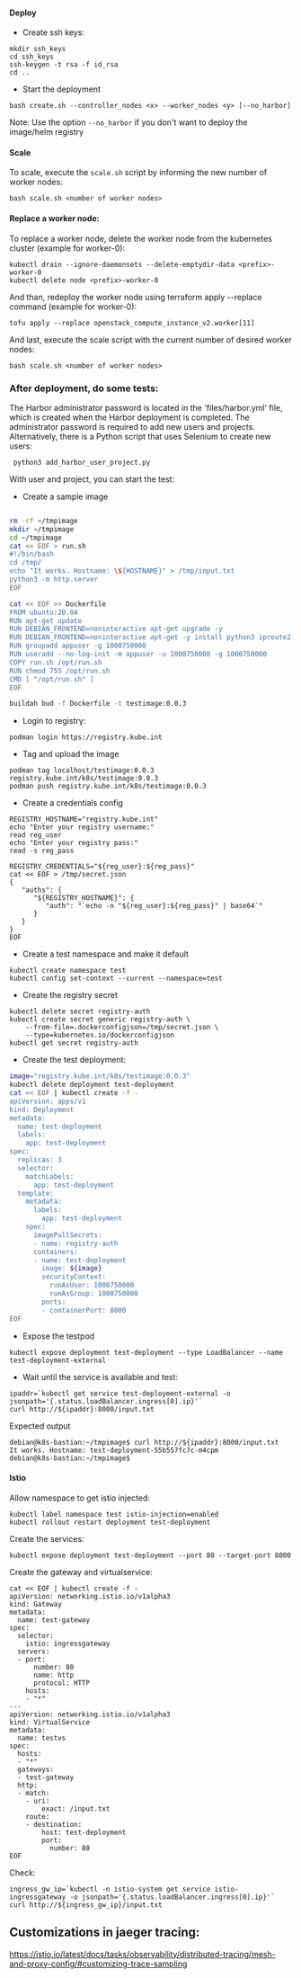 
#### Deploy
- Create ssh keys:
```shell
mkdir ssh_keys
cd ssh_keys
ssh-keygen -t rsa -f id_rsa
cd ..
```

- Start the deployment
```shell
bash create.sh --controller_nodes <x> --worker_nodes <y> [--no_harbor]
```
Note: Use the option `--no_harbor` if you don't want to deploy the image/helm registry

#### Scale
To scale, execute the `scale.sh` script by informing the new number of worker nodes:
```shell
bash scale.sh <number of worker nodes>
```

#### Replace a worker node:
To replace a worker node, delete the worker node from the kubernetes cluster (example for worker-0):
```shell
kubectl drain --ignore-daemonsets --delete-emptydir-data <prefix>-worker-0
kubectl delete node <prefix>-worker-0
```
And than, redeploy the worker node using terraform apply --replace command (example for worker-0):
```shell
tofu apply --replace openstack_compute_instance_v2.worker[11]
```

And last, execute the scale script with the current number of desired worker nodes:
```shell
bash scale.sh <number of worker nodes>
```

### After deployment, do some tests:
The Harbor administrator password is located in the 'files/harbor.yml' file, which is created when the Harbor deployment is completed. The administrator password is required to add new users and projects. Alternatively, there is a Python script that uses Selenium to create new users:

```shell
 python3 add_harbor_user_project.py
 ```

With user and project, you can start the test:

 - Create a sample image
```bash

rm -rf ~/tmpimage
mkdir ~/tmpimage
cd ~/tmpimage
cat << EOF > run.sh
#!/bin/bash
cd /tmp/
echo "It works. Hostname: \${HOSTNAME}" > /tmp/input.txt
python3 -m http.server
EOF

cat << EOF >> Dockerfile
FROM ubuntu:20.04
RUN apt-get update
RUN DEBIAN_FRONTEND=noninteractive apt-get upgrade -y
RUN DEBIAN_FRONTEND=noninteractive apt-get -y install python3 iproute2 curl net-tools
RUN groupadd appuser -g 1000750000
RUN useradd --no-log-init -m appuser -u 1000750000 -g 1000750000
COPY run.sh /opt/run.sh
RUN chmod 755 /opt/run.sh
CMD [ "/opt/run.sh" ]
EOF

buildah bud -f Dockerfile -t testimage:0.0.3

```

- Login to registry:
```shell
podman login https://registry.kube.int
```

- Tag and upload the image
```shell
podman tag localhost/testimage:0.0.3 registry.kube.int/k8s/testimage:0.0.3
podman push registry.kube.int/k8s/testimage:0.0.3
```

- Create a credentials config
```shell
REGISTRY_HOSTNAME="registry.kube.int"
echo "Enter your registry username:"
read reg_user
echo "Enter your registry pass:"
read -s reg_pass

REGISTRY_CREDENTIALS="${reg_user}:${reg_pass}"
cat << EOF > /tmp/secret.json
{
   "auths": {
      "${REGISTRY_HOSTNAME}": {
         "auth": "`echo -n "${reg_user}:${reg_pass}" | base64`"
      }
   }
}
EOF
```

- Create a test namespace and make it default
```shell
kubectl create namespace test
kubectl config set-context --current --namespace=test
```

- Create the registry secret
```shell
kubectl delete secret registry-auth
kubectl create secret generic registry-auth \
    --from-file=.dockerconfigjson=/tmp/secret.json \
    --type=kubernetes.io/dockerconfigjson
kubectl get secret registry-auth
```

- Create the test deployment:
```bash
image="registry.kube.int/k8s/testimage:0.0.3"
kubectl delete deployment test-deployment
cat << EOF | kubectl create -f -
apiVersion: apps/v1
kind: Deployment
metadata:
  name: test-deployment
  labels:
    app: test-deployment
spec:
  replicas: 3
  selector:
    matchLabels:
      app: test-deployment
  template:
    metadata:
      labels:
        app: test-deployment
    spec:
      imagePullSecrets:
      - name: registry-auth    
      containers:
      - name: test-deployment
        image: ${image}
        securityContext:
          runAsUser: 1000750000
          runAsGroup: 1000750000           
        ports:
        - containerPort: 8000
EOF


```

- Expose the testpod 
```shell
kubectl expose deployment test-deployment --type LoadBalancer --name test-deployment-external
```

- Wait until the service is available and test:
```shell
ipaddr=`kubectl get service test-deployment-external -o jsonpath='{.status.loadBalancer.ingress[0].ip}'`
curl http://${ipaddr}:8000/input.txt
```

Expected output
```log
debian@k8s-bastian:~/tmpimage$ curl http://${ipaddr}:8000/input.txt
It works. Hostname: test-deployment-55b557fc7c-m4cpm
debian@k8s-bastian:~/tmpimage$ 
```

#### Istio

Allow namespace to get istio injected:
```shell
kubectl label namespace test istio-injection=enabled
kubectl rollout restart deployment test-deployment

```

Create the services:
```shell
kubectl expose deployment test-deployment --port 80 --target-port 8000
```

Create the gateway and virtualservice:
```shell
cat << EOF | kubectl create -f -
apiVersion: networking.istio.io/v1alpha3
kind: Gateway
metadata:
  name: test-gateway
spec:
  selector:
    istio: ingressgateway 
  servers:
  - port:
      number: 80
      name: http
      protocol: HTTP
    hosts:
    - "*"
---
apiVersion: networking.istio.io/v1alpha3
kind: VirtualService
metadata:
  name: testvs
spec:
  hosts:
  - "*"
  gateways:
  - test-gateway
  http:
  - match:
    - uri:
        exact: /input.txt        
    route:
    - destination:
        host: test-deployment
        port:
          number: 80
EOF
```


Check:
```
ingress_gw_ip=`kubectl -n istio-system get service istio-ingressgateway -o jsonpath='{.status.loadBalancer.ingress[0].ip}'`
curl http://${ingress_gw_ip}/input.txt

```


## Customizations in jaeger tracing:
https://istio.io/latest/docs/tasks/observability/distributed-tracing/mesh-and-proxy-config/#customizing-trace-sampling